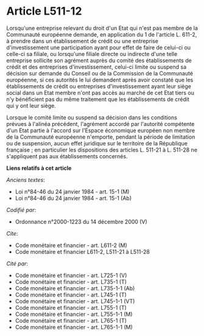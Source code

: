 # Article L511-12

Lorsqu'une entreprise relevant du droit d'un Etat qui n'est pas membre de la Communauté européenne demande, en application du
1 de l'article L. 611-2, à prendre dans un établissement de crédit ou une entreprise d'investissement une participation ayant
pour effet de faire de celui-ci ou celle-ci sa filiale, ou lorsqu'une filiale directe ou indirecte d'une telle entreprise
sollicite son agrément auprès du comité des établissements de crédit et des entreprises d'investissement, celui-ci limite ou
suspend sa décision sur demande du Conseil ou de la Commission de la Communauté européenne, si ces autorités le lui demandent
après avoir constaté que les établissements de crédit ou entreprises d'investissement ayant leur siège social dans un Etat
membre n'ont pas accès au marché de cet Etat tiers ou n'y bénéficient pas du même traitement que les établissements de crédit
qui y ont leur siège.

Lorsque le comité limite ou suspend sa décision dans les conditions prévues à l'alinéa précédent, l'agrément accordé par
l'autorité compétente d'un Etat partie à l'accord sur l'Espace économique européen non membre de la Communauté européenne
n'emporte, pendant la période de limitation ou de suspension, aucun effet juridique sur le territoire de la République
française ; en particulier les dispositions des articles L. 511-21 à L. 511-28 ne s'appliquent pas aux établissements
concernés.

**Liens relatifs à cet article**

_Anciens textes_:

  - Loi n°84-46 du 24 janvier 1984 - art. 15-1 (M)
  - Loi n°84-46 du 24 janvier 1984 - art. 15-1 (Ab)

_Codifié par_:

  - Ordonnance n°2000-1223 du 14 décembre 2000 (V)

_Cite_:

  - Code monétaire et financier - art. L611-2 (M)
  - Code monétaire et financier L611-2, L511-21 à L511-28

_Cité par_:

  - Code monétaire et financier - art. L725-1 (V)
  - Code monétaire et financier - art. L735-1 (T)
  - Code monétaire et financier - art. L735-1-1 (Ab)
  - Code monétaire et financier - art. L745-1 (T)
  - Code monétaire et financier - art. L745-1-1 (VT)
  - Code monétaire et financier - art. L755-1 (T)
  - Code monétaire et financier - art. L755-1-1 (M)
  - Code monétaire et financier - art. L765-1 (T)
  - Code monétaire et financier - art. L765-1-1 (M)
